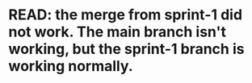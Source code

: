 # READ: the merge from sprint-1 did not work. The main branch isn't working, but the sprint-1 branch is working normally.
